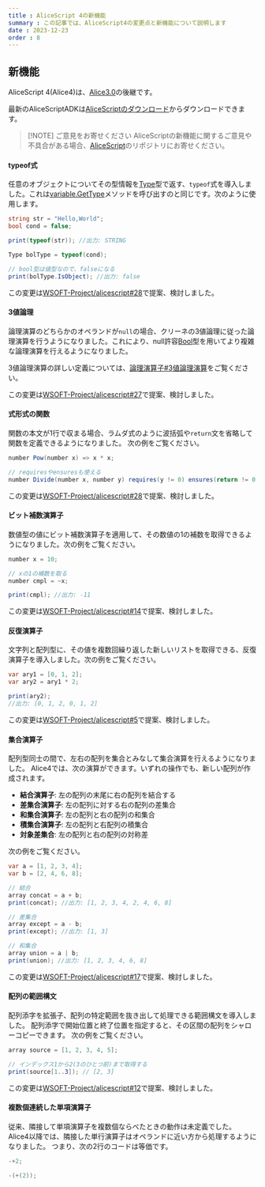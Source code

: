 ```yaml
---
title : AliceScript 4の新機能
summary : この記事では、AliceScript4の変更点と新機能について説明します
date : 2023-12-23
order : 8
---
```

## 新機能
AliceScript 4(Alice4)は、[Alice3.0](./3-0.md)の後継です。


最新のAliceScriptADKは[AliceScriptのダウンロード](../download.md)からダウンロードできます。

> [!NOTE] ご意見をお寄せください
> AliceScriptの新機能に関するご意見や不具合がある場合、[AliceScript](https://github.com/WSOFT-Project/alicescript)のリポジトリにお寄せください。

#### typeof式
任意のオブジェクトについてその型情報を[Type](../api/alice/type/index.md)型で返す、`typeof`式を導入しました。これは[variable.GetType](../api/variable/gettype.md)メソッドを呼び出すのと同じです。次のように使用します。

```cs title="AliceScript"
string str = "Hello,World";
bool cond = false;

print(typeof(str)); //出力: STRING

Type bolType = typeof(cond);

// bool型は値型なので、falseになる
print(bolType.IsObject); //出力: false
```

この変更は[WSOFT-Project/alicescript#28](https://github.com/WSOFT-Project/alicescript/issues/28)で提案、検討しました。

#### 3値論理
論理演算のどちらかのオペランドが`null`の場合、クリーネの3値論理に従った論理演算を行うようになりました。これにより、null許容[Bool](../api/bool/index.md)型を用いてより複雑な論理演算を行えるようになりました。

3値論理演算の詳しい定義については、[論理演算子#3値論理演算](../general/operators/logical-operators.md#3値論理演算)をご覧ください。

この変更は[WSOFT-Project/alicescript#27](https://github.com/WSOFT-Project/alicescript/issues/27)で提案、検討しました。

#### 式形式の関数
関数の本文が1行で収まる場合、ラムダ式のように波括弧や`return`文を省略して関数を定義できるようになりました。
次の例をご覧ください。

```cs title="AliceScript"
number Pow(number x) => x * x;

// requiresやensuresも使える
number Divide(number x, number y) requires(y != 0) ensures(return != 0) => x / y;
```

この変更は[WSOFT-Project/alicescript#28](https://github.com/WSOFT-Project/alicescript/issues/28)で提案、検討しました。

#### ビット補数演算子
数値型の値にビット補数演算子を適用して、その数値の1の補数を取得できるようになりました。次の例をご覧ください。

```cs title="AliceScript"
number x = 10;

// xの1の補数を取る
number cmpl = ~x;

print(cmpl); //出力: -11
```

この変更は[WSOFT-Project/alicescript#14](https://github.com/WSOFT-Project/alicescript/issues/14)で提案、検討しました。

#### 反復演算子
文字列と配列型に、その値を複数回繰り返した新しいリストを取得できる、反復演算子を導入しました。次の例をご覧ください。

```cs title="AliceScript"
var ary1 = [0, 1, 2];
var ary2 = ary1 * 2;

print(ary2);
//出力: [0, 1, 2, 0, 1, 2]
```

この変更は[WSOFT-Project/alicescript#5](https://github.com/WSOFT-Project/alicescript/issues/5)で提案、検討しました。

#### 集合演算子
配列型同士の間で、左右の配列を集合とみなして集合演算を行えるようになりました。
Alice4では、次の演算ができます。いずれの操作でも、新しい配列が作成されます。

- **結合演算子**: 左の配列の末尾に右の配列を結合する
- **差集合演算子**: 左の配列に対する右の配列の差集合
- **和集合演算子**: 左の配列と右の配列の和集合
- **積集合演算子**: 左の配列と右配列の積集合
- **対象差集合**: 左の配列と右の配列の対称差

次の例をご覧ください。

```cs title="AliceScript"
var a = [1, 2, 3, 4];
var b = [2, 4, 6, 8];

// 結合
array concat = a + b;
print(concat); //出力: [1, 2, 3, 4, 2, 4, 6, 8]

// 差集合
array except = a - b;
print(except); //出力: [1, 3]

// 和集合
array union = a | b;
print(union); //出力: [1, 2, 3, 4, 6, 8]
```

この変更は[WSOFT-Project/alicescript#17](https://github.com/WSOFT-Project/alicescript/issues/17)で提案、検討しました。

#### 配列の範囲構文
配列添字を拡張子、配列の特定範囲を抜き出して処理できる範囲構文を導入しました。
配列添字で開始位置と終了位置を指定すると、その区間の配列をシャローコピーできます。
次の例をご覧ください。

```cs title="AliceScript"
array source = [1, 2, 3, 4, 5];

// インデックス1から2(3のひとつ前)まで取得する
print(source[1..3]); // [2, 3]
```

この変更は[WSOFT-Project/alicescript#12](https://github.com/WSOFT-Project/alicescript/issues/12)で提案、検討しました。

#### 複数個連続した単項演算子
従来、隣接して単項演算子を複数個ならべたときの動作は未定義でした。
Alice4以降では、隣接した単行演算子はオペランドに近い方から処理するようになりました。
つまり、次の2行のコードは等価です。

```cs title="AliceScript"
-+2;

-(+(2));
```
